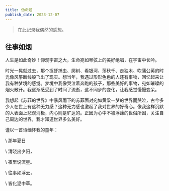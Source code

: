 ```yaml
---
title: 伪命题
publish_date: 2023-12-07
---
```


 > 在此记录我偶然的感想。

## 往事如烟

人生是如此奇妙！仰观宇宙之大，生命宛如琴弦上的美好绝唱，在宇宙中长吟。

时光一晃就过去，那个捉虾捕虫、爬树、看银河、荡秋千、走独木、吹蒲公英的时光像风筝断线般飞出了现实。想当年，我遇过形形色色的人还有事物，回忆起来让我有种梦境的感觉。梦境中我像哭泣着奔跑的孩子，那些美好的事物，宛如璀璨的烟火散开。我逐渐感受到了时间了流逝，这不同步的变化，让我感觉慢慢变呆。

我想起《苏菲的世界》中暴风雨下的苏菲面对宛如黄粱一梦的世界而哭泣，古今多少人在世上有这种无力感？这种无力感也激起了我对世界的好奇心。像我这样沉默的人表面上悲观消极，内心则是旷达的。正因为心中不被浮躁的世俗所困，关注自己周边的世界，我才知道世界多么美好。

谨以一首诗缅怀我的童年：

\ 那年夏日

\ 清晓出夕阳，

\ 夜里说流星。

\ 往事如浮云，

\ 皆化泥中草。

